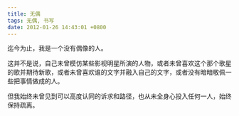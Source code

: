 ```yaml
---
title: 无偶
tags: 无偶, 书写
date: 2012-01-26 14:43:01 +0800
---
```



迄今为止，我是一个没有偶像的人。

这并不是说，自己未曾模仿某些影视明星所演的人物，或者未曾喜欢这个那个歌星的歌并期待新歌，或者未曾喜欢谁的文字并融入自己的文字，或者没有暗暗敬佩一些把事情做成的人。

但我始终未曾见到可以高度认同的诉求和路径，也从未全身心投入任何一人，始终保持疏离。

